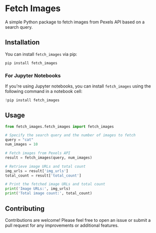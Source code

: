 # Fetch Images
A simple Python package to fetch images from Pexels API based on a search query.

## Installation
You can install `fetch_images` via pip:
```sh
pip install fetch_images
```

### For Jupyter Notebooks
If you're using Jupyter notebooks, you can install `fetch_images` using the following command in a notebook cell:
```python
!pip install fetch_images
```

## Usage
```python
from fetch_images.fetch_images import fetch_images

# Specify the search query and the number of images to fetch
query = "cat"
num_images = 10

# Fetch images from Pexels API
result = fetch_images(query, num_images)

# Retrieve image URLs and total count
img_urls = result['img_urls']
total_count = result['total_count']

# Print the fetched image URLs and total count
print('Image URLs:', img_urls)
print('Total image count:', total_count)
```

## Contributing
Contributions are welcome! Please feel free to open an issue or submit a pull request for any improvements or additional features.
